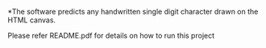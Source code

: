 *The software predicts any handwritten single digit character drawn on the HTML canvas.

Please refer README.pdf for details on how to run this project
